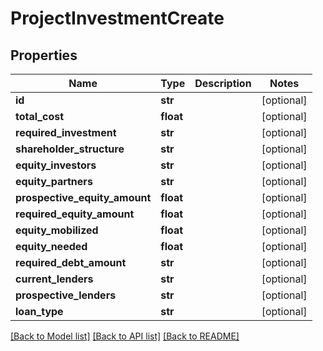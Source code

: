 # ProjectInvestmentCreate

## Properties
Name | Type | Description | Notes
------------ | ------------- | ------------- | -------------
**id** | **str** |  | [optional] 
**total_cost** | **float** |  | [optional] 
**required_investment** | **str** |  | [optional] 
**shareholder_structure** | **str** |  | [optional] 
**equity_investors** | **str** |  | [optional] 
**equity_partners** | **str** |  | [optional] 
**prospective_equity_amount** | **float** |  | [optional] 
**required_equity_amount** | **float** |  | [optional] 
**equity_mobilized** | **float** |  | [optional] 
**equity_needed** | **float** |  | [optional] 
**required_debt_amount** | **str** |  | [optional] 
**current_lenders** | **str** |  | [optional] 
**prospective_lenders** | **str** |  | [optional] 
**loan_type** | **str** |  | [optional] 

[[Back to Model list]](../README.md#documentation-for-models) [[Back to API list]](../README.md#documentation-for-api-endpoints) [[Back to README]](../README.md)


